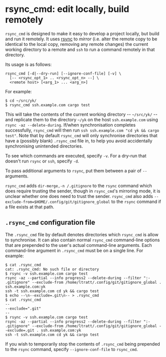 # rsync_cmd: edit locally, build remotely

`rsync_cmd` is designed to make it easy to develop a project locally, but build
and run it remotely. It uses [rsync](https://rsync.samba.org/) to *mirror*
(i.e. alter the remote copy to be identical to the local copy, removing any
remote changes) the current working directory to a remote and `ssh` to run a
command remotely in that directory.

Its usage is as follows:

```
rsync_cmd [-d|--dry-run] [--ignore-conf-file] [-v] \
  [-- <rsync_opt_1> .. <rsync_opt_n> --] \
  <remote host> [<arg_1> ... <arg_n>]
```

For example:

```
$ cd ~/src/yk/
$ rsync_cmd ssh.example.com cargo test
```

This will take the contents of the current working directory -- `~/src/yk/` --
and replicate them to the directory `~/yk` on the host `ssh.example.com` using
`rsync -az --delete-during`. If/when synchronisation completes successfully,
`rsync_cmd` will then run `ssh ssh.example.com "cd yk && cargo test"`. Note
that by default `rsync_cmd` will only synchronise directories that have a
(possibly blank) `.rsync_cmd` file in, to help you avoid accidentally
synchronising unintended directories.

To see which commands are executed, specify `-v`. For a dry-run that doesn't
run `rsync` or `ssh`, specify `-d`.

To pass additional arguments to `rsync`, put them between a pair of `--`
arguments.

`rsync_cmd` adds `dir-merge,-n /.gitignore` to the `rsync` command which does
require trusting the sender, though in `rsync_cmd`'s mirroring mode, it is
unclear whether one does need to trust the sender. `rsync_cmd` also adds
`--exclude-from=$HOME/.config/git/gitignore_global` to the `rsync` command if a
file exists at that path.


## `.rsync_cmd` configuration file

The `.rsync_cmd` file by default denotes directories which `rsync_cmd` is allow
to synchronise. It can also contain normal `rsync_cmd` command-line options
that are prepended to the user's actual command-line arguments. Each
command-line argument in `.rsync_cmd` must be on a single line. For example:

```
$ cat .rsync_cmd
cat: .rsync_cmd: No such file or directory
$ rsync -v ssh.example.com cargo test
rsync -az --partial --info progress2 --delete-during --filter ":- .gitignore" --exclude-from /home/ltratt/.config/git/gitignore_global . ssh.example.com:yk
ssh -t ssh.example.com cd yk && cargo test
$ echo --\n--exclude=.git\n-- > .rsync_cmd
$ cat .rsync_cmd
--
--exclude=".git"
--
$ rsync -v ssh.example.com cargo test
rsync -az --partial --info progress2 --delete-during --filter ":- .gitignore" --exclude-from /home/ltratt/.config/git/gitignore_global --exclude=.git . ssh.example.com:yk
ssh -t ssh.example.com cd yk && cargo test
```

If you wish to temporarily stop the contents of `.rsync_cmd` being prepended to
the `rsync` command, specify `--ignore-conf-file` to `rsync_cmd`.
